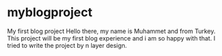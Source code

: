 # myblogproject
My first blog project
Hello there, my name is Muhammet and from Turkey.
This project will be my first blog experience and i am so happy with that.
I tried to write the project by n layer design.
